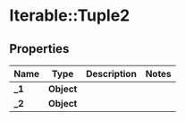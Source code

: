 # Iterable::Tuple2

## Properties
Name | Type | Description | Notes
------------ | ------------- | ------------- | -------------
**_1** | **Object** |  | 
**_2** | **Object** |  | 

